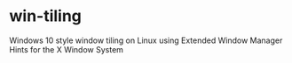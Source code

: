 # win-tiling
Windows 10 style window tiling on Linux using Extended Window Manager Hints for the X Window System
